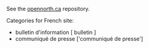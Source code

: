 See the [opennorth.ca](http://github.com/opennorth/opennorth.ca/) repository.

Categories for French site:
* bulletin d'information [ bulletin ]
* communiqué de presse ['communiqué de presse']
